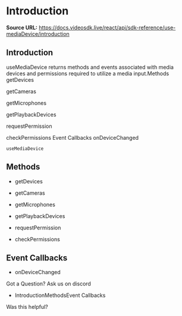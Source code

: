 # Introduction

**Source URL:** https://docs.videosdk.live/react/api/sdk-reference/use-mediaDevice/introduction

## Introduction​

useMediaDevice returns methods and events associated with media devices and permissions required to utilize a media input.Methods​
getDevices

getCameras

getMicrophones

getPlaybackDevices

requestPermission

checkPermissions
Event Callbacks​
onDeviceChanged

`useMediaDevice`
## Methods​

- getDevices

- getCameras

- getMicrophones

- getPlaybackDevices

- requestPermission

- checkPermissions

## Event Callbacks​

- onDeviceChanged

Got a Question? Ask us on discord

- IntroductionMethodsEvent Callbacks

Was this helpful?
